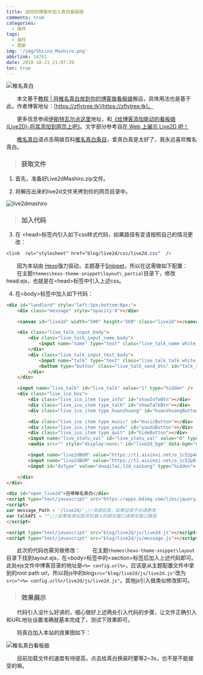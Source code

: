 ```yaml
---
title: 给你的博客中加入真白看板娘
comments: true
categories:
  - 插件
tags:
  - 插件
  - 更新
img: '/img/Shiina_Mashiro.png'
abbrlink: 14781
date: 2018-10-21 21:07:29
toc: true
---
```



![椎名真白](https://i.loli.net/2019/07/13/5d296676c01d396847.png)

&emsp;&emsp;本文基于[教程 | 将椎名真白放到你的博客做看板娘](https://mp.weixin.qq.com/s/lVIC7WPXrs6y2ol6O1A0SA)搬运，具体用法也是基于此。作者博客地址：[https://zflytree.tk](https://zflytree.tk)。

&emsp;&emsp;更多信息参阅[伊斯特瓦尔点这里](https://www.wikimoe.com/?post=76)地址，和[《给博客添加能动的看板娘(Live2D)-将其添加到网页上吧》](https://imjad.cn/archives/lab/add-dynamic-poster-girl-with-live2d-to-your-blog-02)。文字部分参考自[在 Web 上展示 Live2D 吧！](https://github.com/galnetwen/Live2D)

&emsp;&emsp;[椎名真白](https://zh.moegirl.org/%E6%A4%8E%E5%90%8D%E7%9C%9F%E7%99%BD)请点击萌娘百科[椎名真白条目](https://zh.moegirl.org/%E6%A4%8E%E5%90%8D%E7%9C%9F%E7%99%BD)，爱真白真是太好了，我永远喜欢椎名真白。

<!--more-->
> ### 获取文件

1. 首先，准备好Live2dMashiro.zip文件。

2. 将解压出来的live2d文件夹拷到你的网页目录中。

![live2dmashiro](https://i.loli.net/2019/07/13/5d2967261c2b549354.png)

> ### 加入代码

3. 在 <head\>标签内引入如下css样式代码，如果路径有变请按照自己的情况更改：
```css
<link  rel="stylesheet" href="blog/live2d/css/live2d.css"  />
```
&emsp;&emsp;因为本站由 [Hexo](https://hexo.io/)强力驱动，主题基于[Snippet](https://github.com/shenliyang/hexo-theme-snippet.git)，所以在这需做如下配置：
&emsp;&emsp;在主题` themes\hexo-theme-snippet\layout\_partial `目录下，修改head.ejs，也就是在<head\>标签中引入上述css。

4. 在<body\>标签中加入如下代码：
```html
<div id="landlord" style="left:5px;bottom:0px;">
    <div class="message" style="opacity:0"></div>

    <canvas id="live2d" width="500" height="560" class="live2d"></canvas>

    <div class="live_talk_input_body">
    	<div class="live_talk_input_name_body">
        	<input name="name" type="text" class="live_talk_name white_input" id="AIuserName" autocomplete="off" placeholder="你的名字" />
        </div>
        <div class="live_talk_input_text_body">
        	<input name="talk" type="text" class="live_talk_talk white_input" id="AIuserText" autocomplete="off" placeholder="要和我聊什么呀？"/>
            <button type="button" class="live_talk_send_btn" id="talk_send">发送</button>
        </div>
    </div>

    <input name="live_talk" id="live_talk" value="1" type="hidden" />
    <div class="live_ico_box">
    	<div class="live_ico_item type_info" id="showInfoBtn"></div>
        <div class="live_ico_item type_talk" id="showTalkBtn"></div>
        <div class="live_ico_item type_huanzhuang" id="huanzhuangButton"></div>

        <div class="live_ico_item type_music" id="musicButton"></div>
        <div class="live_ico_item type_youdu" id="youduButton"></div>
        <div class="live_ico_item type_quit" id="hideButton"></div>
        <input name="live_statu_val" id="live_statu_val" value="0" type="hidden" />
        <audio src="" style="display:none;" id="live2d_bgm" data-bgm="0" preload="none"></audio>

        <input name="live2dBGM" value="https://t1.aixinxi.net/o_1c52p4qbp15idv6bl55h381moha.mp3" type="hidden">
        <input name="live2dBGM" value="https://t1.aixinxi.net/o_1c52p8frrlmf1aled1e14m56una.mp3" type="hidden">
        <input id="duType" value="douqilai,l2d_caihong" type="hidden">

    </div>
</div>

<div id="open_live2d">召唤椎名真白</div>
<script type="text/javascript" src="https://apps.bdimg.com/libs/jquery/1.7.1/jquery.min.js"></script>
<script>
var message_Path = '/live2d/';//资源目录，如果目录不对请更改
var talkAPI = "";//如果有类似图灵机器人的聊天接口请填写接口路径
</script>

<script type="text/javascript" src="blog/live2d/js/live2d.js"></script>
<script type="text/javascript" src="blog/live2d/js/message.js"></script>
```

&emsp;&emsp;此次的代码也需另做修改：
&emsp;&emsp;在主题`themes\hexo-theme-snippet\layout`目录下找到layout.ejs，在<body\>标签中的<section\>标签后加入上述代码即可。此处ejs文件中博客目录的地址是`<%= config.url%>`，应该是从主题配置文件中拿到的root path url，所以将js中的blog`src="blog/live2d/js/live2d.js"`改为`src="<%= config.url%>/live2d/js/live2d.js"`。其他js引入做类似修改即可。

> ### 效果展示

&emsp;&emsp;代码引入没什么好讲的，细心做好上述两处引入代码的步骤，让文件正确引入和URL地址设置准确就基本完成了，测试下效果即可。

&emsp;&emsp;将真白加入本站的效果图如下：

![椎名真白看板娘](https://i.loli.net/2019/07/13/5d29669c36e0f61903.png)

&emsp;&emsp;目前加载文件的速度有待提高，点击给真白换装时要等2~3s，也不是不能接受的嘛。


